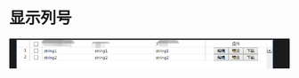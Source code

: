 # 显示列号

![showrowindex](https://github.com/DaiZero/notes-wpf/blob/master/Img/dev/gridcontrol_showcolumindex.png)